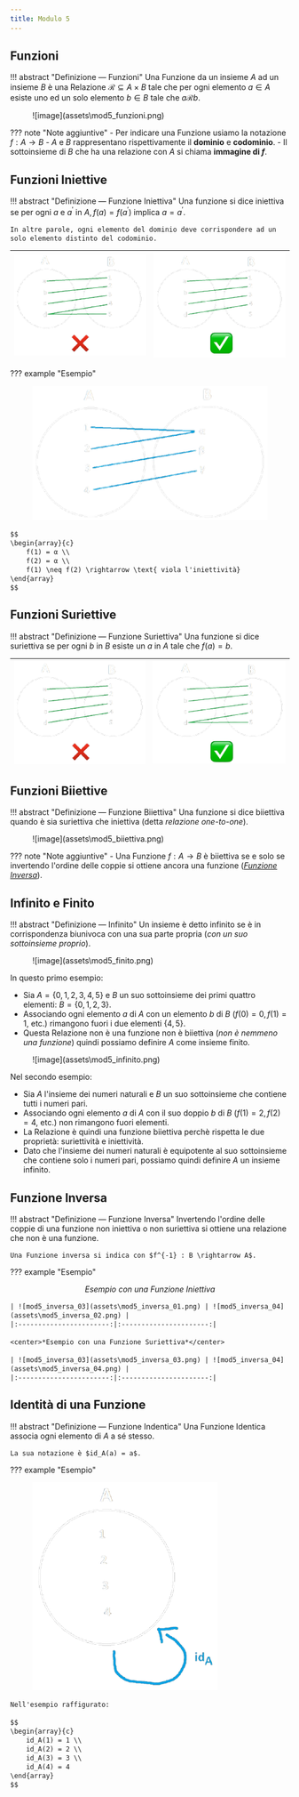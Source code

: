 ```yaml
---
title: Modulo 5
---
```


## Funzioni
!!! abstract "Definizione ― Funzioni"
    Una Funzione da un insieme $A$ ad un insieme $B$ è una Relazione $\mathcal{R} \subseteq A \times B$ tale che per ogni elemento $a \in A$ esiste uno ed un solo elemento $b \in B$ tale che $a \mathcal{R} b$.

<figure markdown="1">
![image](assets\mod5_funzioni.png)
</figure>

??? note "Note aggiuntive"
    - Per indicare una Funzione usiamo la notazione $f: A \rightarrow B$
    - $A$ e $B$ rappresentano rispettivamente il **dominio** e **codominio**.
    - Il sottoinsieme di $B$ che ha una relazione con $A$ si chiama **immagine di $f$**.

## Funzioni Iniettive
!!! abstract "Definizione ― Funzione Iniettiva"
    Una funzione si dice iniettiva se per ogni $a$ e $a^\prime$ in $A, f(a) = f(a^\prime)$ implica $a = a^\prime$.

    In altre parole, ogni elemento del dominio deve corrispondere ad un solo elemento distinto del codominio.

| ![mod5_iniettiva_01](assets\mod5_iniettiva_01.png) | ![mod5_iniettiva_02](assets\mod5_iniettiva_02.png) |
|:-----------------------:|:----------------------:|

??? example "Esempio"
    <figure markdown="1">
    ![image](assets\mod5_iniettiva_00.png)
    </figure>

    $$
    \begin{array}{c}
        f(1) = α \\
        f(2) = α \\
        f(1) \neq f(2) \rightarrow \text{ viola l'iniettività}  
    \end{array}
    $$

## Funzioni Suriettive
!!! abstract "Definizione ― Funzione Suriettiva"
    Una funzione si dice suriettiva se per ogni $b$ in $B$  esiste un $a$ in $A$ tale che $f(a) = b$.

| ![Image 1](assets\mod5_suriettiva_02.png) | ![Image 2](assets\mod5_suriettiva_01.png) |
|:-----------------------:|:----------------------:|

## Funzioni Biiettive
!!! abstract "Definizione ― Funzione Biiettiva"
    Una funzione si dice biiettiva quando è sia suriettiva che iniettiva (detta *relazione one-to-one*).

<figure markdown="1">
![image](assets\mod5_biiettiva.png)
</figure>

??? note "Note aggiuntive"
    - Una Funzione $f : A \rightarrow B$ è biiettiva se e solo se invertendo l'ordine delle coppie si ottiene ancora una funzione ([*Funzione Inversa*](#funzione-inversa)).

## Infinito e Finito
!!! abstract "Definizione ― Infinito"
    Un insieme è detto infinito se è in corrispondenza biunivoca con una sua parte propria (*con un suo sottoinsieme proprio*).

<figure markdown="1">
![image](assets\mod5_finito.png)
</figure>

In questo primo esempio:

- Sia $A = \{0,1,2,3,4,5\}$ e $B$ un suo sottoinsieme dei primi quattro elementi: $B = \{0,1,2,3\}$.
- Associando ogni elemento $a$ di $A$ con un elemento $b$ di $B$ ($f(0) = 0, f(1) = 1$, etc.) rimangono fuori i due elementi $\{4,5\}$.
- Questa Relazione non è una funzione non è biiettiva (*non è nemmeno una funzione*) quindi possiamo definire $A$ come insieme finito.

<figure markdown="1">
![image](assets\mod5_infinito.png)
</figure>

Nel secondo esempio:

- Sia $A$ l'insieme dei numeri naturali e $B$ un suo sottoinsieme che contiene tutti i numeri pari.
- Associando ogni elemento $a$ di $A$ con il suo doppio $b$ di $B$ ($f(1) = 2, f(2) = 4$, etc.) non rimangono fuori elementi.
- La Relazione è quindi una funzione biiettiva perchè rispetta le due proprietà: suriettività e iniettività.
- Dato che l'insieme dei numeri naturali è equipotente al suo sottoinsieme che contiene solo i numeri pari, possiamo quindi definire $A$ un insieme infinito.

## Funzione Inversa
!!! abstract "Definizione ― Funzione Inversa"
    Invertendo l'ordine delle coppie di una funzione non iniettiva o non suriettiva si ottiene una relazione che non è una funzione.

    Una Funzione inversa si indica con $f^{-1} : B \rightarrow A$.

??? example "Esempio"
    <center>*Esempio con una Funzione Iniettiva*</center>

    | ![mod5_inversa_03](assets\mod5_inversa_01.png) | ![mod5_inversa_04](assets\mod5_inversa_02.png) |
    |:-----------------------:|:----------------------:|

    <center>*Esempio con una Funzione Suriettiva*</center>

    | ![mod5_inversa_03](assets\mod5_inversa_03.png) | ![mod5_inversa_04](assets\mod5_inversa_04.png) |
    |:-----------------------:|:----------------------:|

## Identità di una Funzione
!!! abstract "Definizione ― Funzione Indentica"
    Una Funzione Identica associa ogni elemento di $A$ a sé stesso.

    La sua notazione è $id_A(a) = a$.

??? example "Esempio"
    <figure markdown="1">
    ![image](assets\mod5_identita.png)
    </figure>

    Nell'esempio raffigurato:

    $$
    \begin{array}{c}
        id_A(1) = 1 \\
        id_A(2) = 2 \\
        id_A(3) = 3 \\
        id_A(4) = 4
    \end{array}
    $$